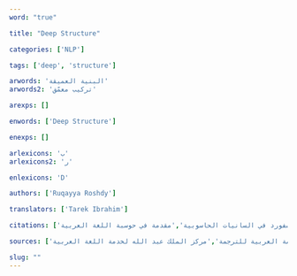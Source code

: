 ```yaml
---
word: "true"

title: "Deep Structure"

categories: ['NLP']

tags: ['deep', 'structure']

arwords: 'البنية العميقة'
arwords2: 'تركيب معمّق'

arexps: []

enwords: ['Deep Structure']

enexps: []

arlexicons: 'ب'
arlexicons2: 'ر'

enlexicons: 'D'

authors: ['Ruqayya Roshdy']

translators: ['Tarek Ibrahim']

citations: ['دليل أكسفورد في السانيات الحاسوبية','مقدمة في حوسبة اللغة العربية']

sources: ['المنظمة العربية للترجمة','مركز الملك عبد الله لخدمة اللغة العربية']

slug: ""
---
```

